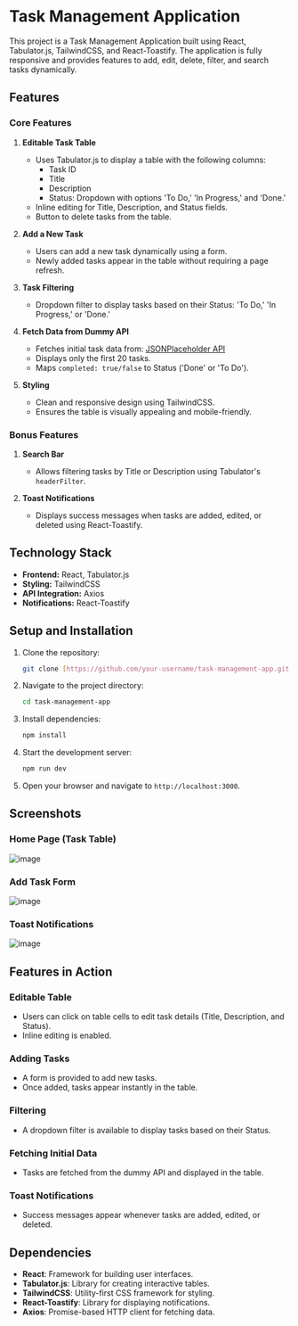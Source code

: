 # Task Management Application

This project is a Task Management Application built using React, Tabulator.js, TailwindCSS, and React-Toastify. The application is fully responsive and provides features to add, edit, delete, filter, and search tasks dynamically.

## Features

### Core Features

1. **Editable Task Table**
   - Uses Tabulator.js to display a table with the following columns:
     - Task ID
     - Title
     - Description
     - Status: Dropdown with options 'To Do,' 'In Progress,' and 'Done.'
   - Inline editing for Title, Description, and Status fields.
   - Button to delete tasks from the table.

2. **Add a New Task**
   - Users can add a new task dynamically using a form.
   - Newly added tasks appear in the table without requiring a page refresh.

3. **Task Filtering**
   - Dropdown filter to display tasks based on their Status: 'To Do,' 'In Progress,' or 'Done.'

4. **Fetch Data from Dummy API**
   - Fetches initial task data from: [JSONPlaceholder API](https://jsonplaceholder.typicode.com/todos)
   - Displays only the first 20 tasks.
   - Maps `completed: true/false` to Status ('Done' or 'To Do').

5. **Styling**
   - Clean and responsive design using TailwindCSS.
   - Ensures the table is visually appealing and mobile-friendly.

### Bonus Features

1. **Search Bar**
   - Allows filtering tasks by Title or Description using Tabulator's `headerFilter`.

2. **Toast Notifications**
   - Displays success messages when tasks are added, edited, or deleted using React-Toastify.

## Technology Stack

- **Frontend:** React, Tabulator.js
- **Styling:** TailwindCSS
- **API Integration:** Axios
- **Notifications:** React-Toastify

## Setup and Installation

1. Clone the repository:
   ```bash
   git clone [https://github.com/your-username/task-management-app.git](https://github.com/RajMogare/Task-Manager-App.git)
   ```

2. Navigate to the project directory:
   ```bash
   cd task-management-app
   ```

3. Install dependencies:
   ```bash
   npm install
   ```

4. Start the development server:
   ```bash
   npm run dev
   ```

5. Open your browser and navigate to `http://localhost:3000`.

## Screenshots

### Home Page (Task Table)
![image](https://github.com/user-attachments/assets/4d778f02-db0d-4b38-ab58-2ff176a083fe)


### Add Task Form
![image](https://github.com/user-attachments/assets/99e4199c-f381-4815-a2c0-25d287cb7836)


### Toast Notifications
![image](https://github.com/user-attachments/assets/d9b8a340-c234-4ba1-99e1-1f372db16c7e)


## Features in Action

### Editable Table
- Users can click on table cells to edit task details (Title, Description, and Status).
- Inline editing is enabled.

### Adding Tasks
- A form is provided to add new tasks.
- Once added, tasks appear instantly in the table.

### Filtering
- A dropdown filter is available to display tasks based on their Status.

### Fetching Initial Data
- Tasks are fetched from the dummy API and displayed in the table.

### Toast Notifications
- Success messages appear whenever tasks are added, edited, or deleted.

## Dependencies

- **React**: Framework for building user interfaces.
- **Tabulator.js**: Library for creating interactive tables.
- **TailwindCSS**: Utility-first CSS framework for styling.
- **React-Toastify**: Library for displaying notifications.
- **Axios**: Promise-based HTTP client for fetching data.

